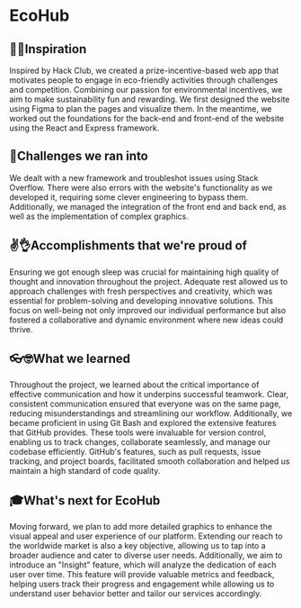 # EcoHub

## 💫🔎Inspiration 

Inspired by Hack Club, we created a prize-incentive-based web app that motivates people to engage in eco-friendly activities through challenges and competition. Combining our passion for environmental incentives, we aim to make sustainability fun and rewarding. We first designed the website using Figma to plan the pages and visualize them. In the meantime, we worked out the foundations for the back-end and front-end of the website using the React and Express framework.

## 🥊Challenges we ran into

We dealt with a new framework and troubleshot issues using Stack Overflow. There were also errors with the website's functionality as we developed it, requiring some clever engineering to bypass them. Additionally, we managed the integration of the front end and back end, as well as the implementation of complex graphics.

## ✌️👌Accomplishments that we're proud of

Ensuring we got enough sleep was crucial for maintaining high quality of thought and innovation throughout the project. Adequate rest allowed us to approach challenges with fresh perspectives and creativity, which was essential for problem-solving and developing innovative solutions. This focus on well-being not only improved our individual performance but also fostered a collaborative and dynamic environment where new ideas could thrive.

## 👓🤓What we learned

Throughout the project, we learned about the critical importance of effective communication and how it underpins successful teamwork. Clear, consistent communication ensured that everyone was on the same page, reducing misunderstandings and streamlining our workflow. Additionally, we became proficient in using Git Bash and explored the extensive features that GitHub provides. These tools were invaluable for version control, enabling us to track changes, collaborate seamlessly, and manage our codebase efficiently. GitHub's features, such as pull requests, issue tracking, and project boards, facilitated smooth collaboration and helped us maintain a high standard of code quality.

## 🎓What's next for EcoHub

Moving forward, we plan to add more detailed graphics to enhance the visual appeal and user experience of our platform. Extending our reach to the worldwide market is also a key objective, allowing us to tap into a broader audience and cater to diverse user needs. Additionally, we aim to introduce an "Insight" feature, which will analyze the dedication of each user over time. This feature will provide valuable metrics and feedback, helping users track their progress and engagement while allowing us to understand user behavior better and tailor our services accordingly.
